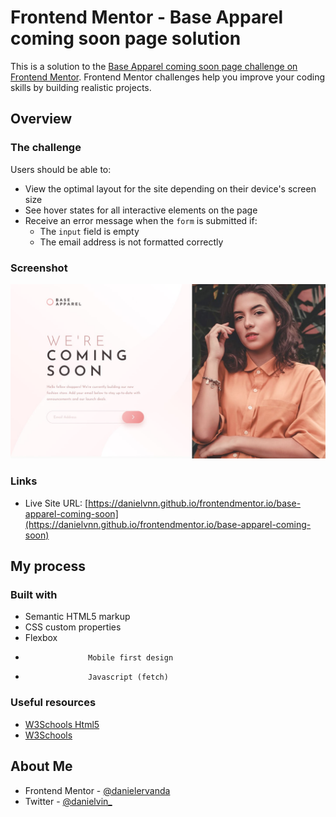 # Frontend Mentor - Base Apparel coming soon page solution

This is a solution to the [Base Apparel coming soon page challenge on Frontend Mentor](https://www.frontendmentor.io/challenges/base-apparel-coming-soon-page-5d46b47f8db8a7063f9331a0). Frontend Mentor challenges help you improve your coding skills by building realistic projects.

## Overview

### The challenge

Users should be able to:

- View the optimal layout for the site depending on their device's screen size
- See hover states for all interactive elements on the page
- Receive an error message when the `form` is submitted if:
  - The `input` field is empty
  - The email address is not formatted correctly

### Screenshot

![](./design/desktop-design.jpg)

### Links

- Live Site URL: [https://danielvnn.github.io/frontendmentor.io/base-apparel-coming-soon](https://danielvnn.github.io/frontendmentor.io/base-apparel-coming-soon)

## My process

### Built with

- Semantic HTML5 markup
- CSS custom properties
- Flexbox
-                   Mobile first design
-                   Javascript (fetch)

### Useful resources

- [W3Schools Html5](https://www.w3schools.com/html/)
- [W3Schools](https://www.w3schools.com/css/)

## About Me

- Frontend Mentor - [@danielervanda](https://www.frontendmentor.io/profile/danielervanda)
- Twitter - [@danielvin\_](https://www.twitter.com/danielvin_)
